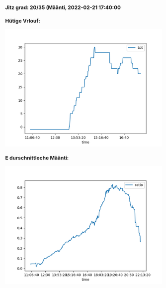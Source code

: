 ### Jitz grad: 20/35 (Määnti, 2022-02-21 17:40:00

### Hütige Vrlouf:
![Graph](Today.png)

### E durschnittleche Määnti:
![Graph](Määnti.png)